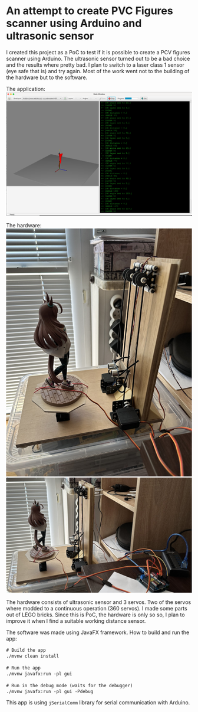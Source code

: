 # An attempt to create PVC Figures scanner using Arduino and ultrasonic sensor

I created this project as a PoC to test if it is possible to create a PCV figures scanner using Arduino.
The ultrasonic sensor turned out to be a bad choice and the results where pretty bad.
I plan to switch to a laser class 1 sensor (eye safe that is) and try again.
Most of the work went not to the building of the hardware but to the software.

The application:
![Application Main Window](./pictures/app1.png)

The hardware:
![Pic 1](./pictures/photo1.jpeg)
![Pic 2](./pictures/photo2.jpeg)

The hardware consists of ultrasonic sensor and 3 servos. Two of the servos where modded to a continuous operation (360 servos).
I made some parts out of LEGO bricks. Since this is PoC, the hardware is only so so, I plan to improve it when I find a suitable
working distance sensor.

The software was made using JavaFX framework.
How to build and run the app:
```
# Build the app
./mvnw clean install

# Run the app
./mvnw javafx:run -pl gui

# Run in the debug mode (waits for the debugger)
./mvnw javafx:run -pl gui -Pdebug
```

This app is using `jSerialComm` library for serial communication with Arduino.